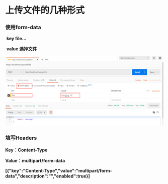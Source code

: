 # 上传文件的几种形式

### 使用form-data

​	**key       file...**

​	**value    选择文件**

![C2KT63%I%KQ[$$VY4]2X}1W](assets/C2KT63%I%KQ[$$VY4]2X}1W.png)

### 填写Headers

**Key：Content-Type**

**Value：multipart/form-data**

**[{"key":"Content-Type","value":"multipart/form-data","description":"","enabled":true}]**



